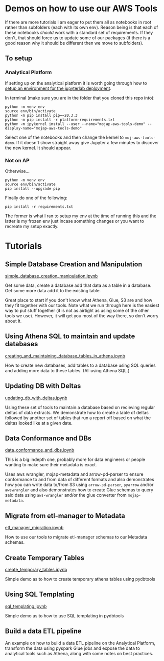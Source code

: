 # Demos on how to use our AWS Tools

If there are more tutorials I am eager to put them all as notebooks in root rather than subfolders (each with its own env). Reason being is that each of these notebooks _should_ work with a standard set of requirements. If they don't, that should force us to update some of our packages (if there is a good reason why it should be different then we move to subfolders).

## To setup

### Analytical Platform

If setting up on the analytical platform it is worth going through how to [setup an environment for the jupyterlab deployment](https://user-guidance.services.alpha.mojanalytics.xyz/tools.html#venv-and-pip).

In terminal (make sure you are in the folder that you cloned this repo into):

```
python -m venv env
source env/bin/activate
python -m pip install pip==20.3.3
python -m pip install -r platform-requirements.txt
python -m ipykernel install --user --name="mojap-aws-tools-demo" --display-name="mojap-aws-tools-demo"
```

Select one of the notebooks and then change the kernel to `moj-aws-tools-demo`. If it doesn't show straight away give Jupyter a few minutes to discover the new kernel. It should appear.

### Not on AP

Otherwise...

```
python -m venv env
source env/bin/activate
pip install --upgrade pip
```

Finally do one of the following:

```
pip install -r requirements.txt
```

The former is what I ran to setup my env at the time of running this and the latter is my frozen env just incase something changes or you want to recreate my setup exactly.


# Tutorials

## Simple Database Creation and Manipulation

[simple_database_creation_manipulation.ipynb](simple_database_creation_manipulation.ipynb)

Get some data, create a database add that data as a table in a database. Get some more data add it to the existing table.

Great place to start if you don't know what Athena, Glue, S3 are and how they fit together with our tools. Note what we run through here is the easiest way to put stuff together (it is not as airtight as using some of the other tools we use). However, it will get you most of the way there, so don't worry about it.


## Using Athena SQL to maintain and update databases

[creating_and_maintaining_database_tables_in_athena.ipynb](creating_and_maintaining_database_tables_in_athena.ipynb)

How to create new databases, add tables to a database using SQL queries and adding more data to these tables. (All using Athena SQL.)


## Updating DB with Deltas

[updating_db_with_deltas.ipynb](updating_db_with_deltas.ipynb)

Using these set of tools to maintain a database based on recieving regular deltas of data extracts. We demonstrate how to create a table of deltas followed by another set of tables that run a report off based on what the deltas looked like at a given date.


## Data Conformance and DBs

[data_conformance_and_dbs.ipynb](data_conformance_and_dbs.ipynb)

This is a big indepth one, probably more for data engineers or people wanting to make sure their metadata is exact.

Uses aws wrangler, mojap-metadata and arrow-pd-parser to ensure conformance to and from data of different formats and also demonstrates how you can write data to/from S3 using `arrow-pd-parser`, `pyarrow` and/or `awswrangler` and also demonstrates how to create Glue schemas to query said data using `aws-wrangler` and/or the glue converter from `mojap-metadata`.


## Migrate from etl-manager to Metadata

[etl_manager_migration.ipynb](etl_manager_migration.ipynb)

How to use our tools to migrate etl-manager schemas to our Metadata schemas.


## Create Temporary Tables

[create_temporary_tables.ipynb](create_temporary_tables.ipynb)

Simple demo as to how to create temporary athena tables using pydbtools


## Using SQL Templating

[sql_templating.ipynb](sql_templating.ipynb)

Simple demo as to how to use SQL templating in pydbtools

## Build a data ETL pipeline

An example on how to build a data ETL pipeline on the Analytical Platform, transform the data using pyspark Glue jobs and expose the data to analytical tools such as Athena, along with some notes on best practices.
